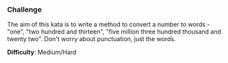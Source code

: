 ### Challenge

The aim of this kata is to write a method to convert a number to words - "one", "two hundred and thirteen", "five million three hundred thousand and twenty two". Don't worry about punctuation, just the words.

**Difficulty**: Medium/Hard